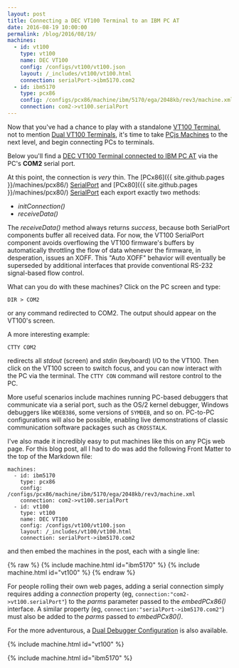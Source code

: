 ```yaml
---
layout: post
title: Connecting a DEC VT100 Terminal to an IBM PC AT
date: 2016-08-19 10:00:00
permalink: /blog/2016/08/19/
machines:
  - id: vt100
    type: vt100
    name: DEC VT100
    config: /configs/vt100/vt100.json
    layout: /_includes/vt100/vt100.html
    connection: serialPort->ibm5170.com2
  - id: ibm5170
    type: pcx86
    config: /configs/pcx86/machine/ibm/5170/ega/2048kb/rev3/machine.xml
    connection: com2->vt100.serialPort
---
```


Now that you've had a chance to play with a standalone [VT100 Terminal](/machines/dec/vt100/), not to mention
[Dual VT100 Terminals](/machines/dec/vt100/dual/), it's time to take [PCjs Machines](/) to the next level, and
begin connecting PCs to terminals.

Below you'll find a [DEC VT100 Terminal connected to IBM PC AT](/machines/dec/vt100/5170/) via the PC's **COM2** serial port.

At this point, the connection is *very* thin.  The [PCx86]({{ site.github.pages }}/machines/pcx86/) [SerialPort](/machines/pcx86/lib/serial.js)
and [PCx80]({{ site.github.pages }}/machines/pcx80/) [SerialPort](/machines/pcx80/lib/serial.js) each export exactly two methods:

- *initConnection()*
- *receiveData()*

The *receiveData()* method always returns *success*, because both SerialPort components buffer all received data.
For now, the VT100 SerialPort component avoids overflowing the VT100 firmware's buffers by automatically throttling the flow
of data whenever the firmware, in desperation, issues an XOFF.  This "Auto XOFF" behavior will eventually be superseded by
additional interfaces that provide conventional RS-232 signal-based flow control.

What can you do with these machines?  Click on the PC screen and type:

	DIR > COM2

or any command redirected to COM2.  The output should appear on the VT100's screen.

A more interesting example:

	CTTY COM2

redirects all *stdout* (screen) and *stdin* (keyboard) I/O to the VT100.  Then click on the VT100 screen to switch focus,
and you can now interact with the PC via the terminal.  The `CTTY CON` command will restore control to the PC.

More useful scenarios include machines running PC-based debuggers that communicate via a serial port, such as the
OS/2 kernel debugger, Windows debuggers like `WDEB386`, some versions of `SYMDEB`, and so on.  PC-to-PC configurations will
also be possible, enabling live demonstrations of classic communication software packages such as `CROSSTALK`.

I've also made it incredibly easy to put machines like this on any PCjs web page.  For this blog post, all I had to do
was add the following Front Matter to the top of the Markdown file:

	machines:
      - id: ibm5170
        type: pcx86
        config: /configs/pcx86/machine/ibm/5170/ega/2048kb/rev3/machine.xml
        connection: com2->vt100.serialPort
      - id: vt100
        type: vt100
        name: DEC VT100
        config: /configs/vt100/vt100.json
        layout: /_includes/vt100/vt100.html
        connection: serialPort->ibm5170.com2

and then embed the machines in the post, each with a single line:

{% raw %}
	{% include machine.html id="ibm5170" %}
	{% include machine.html id="vt100" %}
{% endraw %}

For people rolling their own web pages, adding a serial connection simply requires adding a *connection* property
(eg, `connection:"com2->vt100.serialPort"`) to the *parms* parameter passed to the *embedPCx86()* interface.  A similar
property (eg, `connection:"serialPort->ibm5170.com2"`) must also be added to the *parms* passed to *embedPCx80()*.

For the more adventurous, a [Dual Debugger Configuration](/machines/dec/vt100/5170/debugger/) is also available.

{% include machine.html id="vt100" %}

{% include machine.html id="ibm5170" %}
